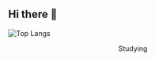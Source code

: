 ## Hi there 👋

![Top Langs](https://github-readme-stats.vercel.app/api/top-langs/?username=Znsim&layout=compact)

<div align="center"> Studying
  <div align="center">
      <img arc="https://img.shields.io/badge/node.js-6DA55F?style=for-the-badge&logo=node.js&logoColor=white"/>
  </div>
  
</div>



<!--
**Znsim/Znsim** is a ✨ _special_ ✨ repository because its `README.md` (this file) appears on your GitHub profile.

Here are some ideas to get you started:

- 🔭 I’m currently working on ...
- 🌱 I’m currently learning ...
- 👯 I’m looking to collaborate on ...
- 🤔 I’m looking for help with ...
- 💬 Ask me about ...
- 📫 How to reach me: ...
- 😄 Pronouns: ...
- ⚡ Fun fact: ...
-->
